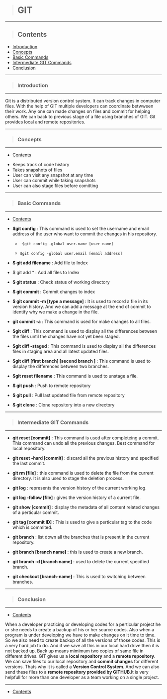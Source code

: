 > # **GIT**
---
> ## **Contents**
- [Introduction](#Introduction)
- [Concepts](#Concepts)
- [Basic Commands](#Basic-Commands)
- [Intermediate GIT Commands](#Intermediate-GIT-Commands)
- [Conclusion](#Conclusion)
---
> ### **Introduction**
---

Git is a distributed version control system. It can track changes in computer files. With the help of GIT multiple developers can coordinate betwween their work. Any one can made changes on files and commit for helping others. We can back to previous stage of a file using branches of GIT. Git provides local and remote repositories.

---

> ### **Concepts**
---
- [Contents](#Contents)


* Keeps track of code history
* Takes snapshots of files
* User can visit any snapshot at any time
* User can commit while taking snapshots
* User can also stage files before comitting

---

> ### **Basic Commands**
---
- [Contents](#Contents)

* **$git config** : This command is used to set the username and email address of the user who want to commit the changes in his repository.
    
    * ``` $git config -global user.name [user name]```

    * ```$git config -global user.email [email address]```

* **$ git add filename**  : Add file to Index

* $ git add *  : Add all files to Index

* **$ git status**  :  Check status of working directory

* **$ git commit**  :  Commit changes to index

* **$ git commit -m [type a message]**  :   It is used to record a file in its version history. And we can add a message at the end of commit to identify why we make a change in the file. 

* **git commit -a**  : This command is used for make changes to all files.

* **$git diff** : This command is used to display all the differences between the files until the changes have not yet been staged.

* **$git diff -staged** : This command is used to display all the differences files in staging area and all latest updated files.

* **$git diff** **[first branch] [second branch ]** : This command is used to display the differences between two branches. 

* **$git reset filename** : This command is used to unstage a file.

* **$ git push**  : Push to remote repository

* **$ git pull**  :  Pull last updated file from remote repository

* **$ git clone**  :  Clone repository into a new directory
---
> ### **Intermediate GIT Commands**
---
* **git reset [commit]** : This command is used after completeing a commit. This command can undo all the previous changes. Best command for local repository.

* **git reset -hard [commit]** : discard all the previous history and specified the last commit.

* **git rm [file]** : this command is used to delete the file from the current directory. It is also used to stage the deletion process.

* **git log** : represents the version history of the current working log.

* **git log -follow [file]** :  gives the version history of a current file.

* **git show [commit]** : display the metadata of all content related changes of a perticular commit.

* **git tag [commit ID]** : This is used to give a perticular tag to the code which is commited.

* **git branch** : list down all the branches that is present in the current repository.

* **git branch [branch name]** : this is used to create a new branch.

* **git branch -d [branch name]** : used to delete the current specified branch.

* **git checkout [branch-name]** : This is used to switching between branches.
---
> ### **Conclusion**
---
- [Contents](#Contents)

When a developer practicing or developing codes for a perticular project he or she needs to create a backup of his or her source codes. Also when a program is under developing we have to make changes on it time to time. So we also need to create backup of all the versions of those codes. This is a very hard job to do. And if we save all this in our local hard drive then it is not backed up. Back up means mimimum two copies of same file in different drives.
GIT gives us a **local repository** and a **remote repository**. We can save files to our local repository and **commit changes** for different versions. Thats why it is called a **Version Control System**. And we can also send these files to a **remote repository provided by GITHUB**.It is very helpfull for more than one developer as a team working on a single project.

---
- [Contents](#Contents)





